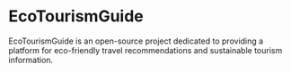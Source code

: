 # EcoTourismGuide
EcoTourismGuide is an open-source project dedicated to providing a platform for eco-friendly travel recommendations and sustainable tourism information. 
